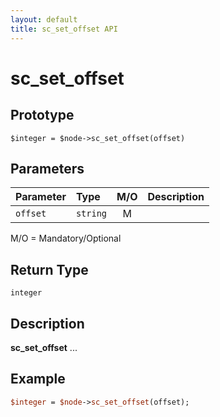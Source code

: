 ```yaml
---
layout: default
title: sc_set_offset API
---
```



sc_set_offset
=============


Prototype
---------

```
$integer = $node->sc_set_offset(offset)
```


Parameters
----------

| Parameter | Type     | M/O | Description                                    |
|:----------|:---------|:---:|:-----------------------------------------------|
| `offset` | `string` |  M  |                                              |

M/O = Mandatory/Optional


Return Type
-----------

`integer`


Description
-----------

**sc_set_offset** ...


Example
-------

```perl
$integer = $node->sc_set_offset(offset);
```
